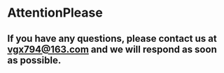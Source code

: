 #  AttentionPlease
## If you have any questions, please contact us at vgx794@163.com and we will respond as soon as possible.
